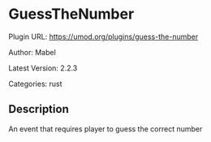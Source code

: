 # GuessTheNumber

Plugin URL: https://umod.org/plugins/guess-the-number

Author: Mabel

Latest Version: 2.2.3

Categories: rust

## Description

An event that requires player to guess the correct number
